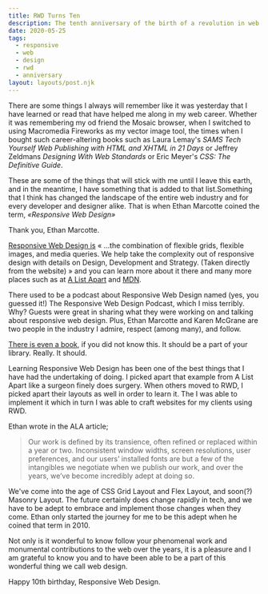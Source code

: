 ```yaml
---
title: RWD Turns Ten
description: The tenth anniversary of the birth of a revolution in web design.
date: 2020-05-25
tags:
  - responsive
  - web
  - design
  - rwd
  - anniversary
layout: layouts/post.njk
---
```


There are some things I always will remember like it was yesterday that I have learned or read that have helped me along in my web career. Whether it was remembering my od friend the Mosaic browser, when I switched to using Macromedia Fireworks as my vector image tool, the times when I bought such career-altering books such as Laura Lemay's *SAMS Tech Yourself Web Publishing with HTML and XHTML in 21 Days* or Jeffrey Zeldmans *Designing With Web Standards* or Eric Meyer's *CSS: The Definitive Guide*.

These are some of the things that will stick with me until I leave this earth, and in the meantime, I have something that is added to that list.Something that I think has changed the landscape of the entire web industry and for every developer and designer alike. That is when Ethan Marcotte coined the term, *&laquo;Responsive Web Design&raquo;*

Thank you, Ethan Marcotte.

[Responsive Web Design is](https://responsivedesign.is/) &laquo; ...the combination of flexible grids, flexible images, and media queries. We help take the complexity out of responsive design with details on Design, Development and Strategy. (Taken directly from the website) &raquo; and you can learn more about it there and many more places such as at [A List Apart](https://alistapart.com/article/responsive-web-design/) and [MDN](https://developer.mozilla.org/en-US/docs/Learn/CSS/CSS_layout/Responsive_Design).

There used to be a podcast about Responsive Web Design named (yes, you guessed it!) The Responsive Web Design Podcast, which I miss terribly. Why? Guests were great in sharing what they were working on and talking about responsive web design. Plus, Ethan Marcotte and Karen McGrane are two people in the industry I admire, respect (among many), and follow.

[There is even a book](https://abookapart.com/products/responsive-web-design), if you did not know this. It should be a part of your library. Really. It should.

Learning Responsive Web Design has been one of the best things that I have had the undertaking of doing. I picked apart that example from A List Apart like a surgeon finely does surgery. When others moved to RWD, I picked apart their layouts as well in order to learn it. The I was able to implement it which in turn I was able to craft websites for my clients using RWD.

Ethan wrote in the ALA article;

<blockquote cite="Ethan Marcotte">Our work is defined by its transience, often refined or replaced within a year or two. Inconsistent window widths, screen resolutions, user preferences, and our users’ installed fonts are but a few of the intangibles we negotiate when we publish our work, and over the years, we’ve become incredibly adept at doing so.</blockquote>

We've come into the age of CSS Grid Layout and Flex Layout, and soon(?) Masonry Layout. The future certainly does change rapidly in tech, and we have to be adept to embrace and implement those changes when they come. Ethan only started the journey for me to be this adept when he coined that term in 2010.

Not only is it wonderful to know follow your phenomenal work and monumental contributions to the web over the years, it is a pleasure and I am grateful to know you and to have been able to be a part of this wonderful thing we call web design.

Happy 10th birthday, Responsive Web Design.

